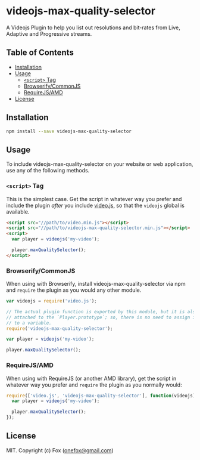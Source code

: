 # videojs-max-quality-selector

A Videojs Plugin to help you list out resolutions and bit-rates from Live, Adaptive and Progressive streams.

## Table of Contents

<!-- START doctoc generated TOC please keep comment here to allow auto update -->
<!-- DON'T EDIT THIS SECTION, INSTEAD RE-RUN doctoc TO UPDATE -->


- [Installation](#installation)
- [Usage](#usage)
  - [`<script>` Tag](#script-tag)
  - [Browserify/CommonJS](#browserifycommonjs)
  - [RequireJS/AMD](#requirejsamd)
- [License](#license)

<!-- END doctoc generated TOC please keep comment here to allow auto update -->
## Installation

```sh
npm install --save videojs-max-quality-selector
```

## Usage

To include videojs-max-quality-selector on your website or web application, use any of the following methods.

### `<script>` Tag

This is the simplest case. Get the script in whatever way you prefer and include the plugin _after_ you include [video.js][videojs], so that the `videojs` global is available.

```html
<script src="//path/to/video.min.js"></script>
<script src="//path/to/videojs-max-quality-selector.min.js"></script>
<script>
  var player = videojs('my-video');

  player.maxQualitySelector();
</script>
```

### Browserify/CommonJS

When using with Browserify, install videojs-max-quality-selector via npm and `require` the plugin as you would any other module.

```js
var videojs = require('video.js');

// The actual plugin function is exported by this module, but it is also
// attached to the `Player.prototype`; so, there is no need to assign it
// to a variable.
require('videojs-max-quality-selector');

var player = videojs('my-video');

player.maxQualitySelector();
```

### RequireJS/AMD

When using with RequireJS (or another AMD library), get the script in whatever way you prefer and `require` the plugin as you normally would:

```js
require(['video.js', 'videojs-max-quality-selector'], function(videojs) {
  var player = videojs('my-video');

  player.maxQualitySelector();
});
```

## License

MIT. Copyright (c) Fox (onefox@gmail.com)


[videojs]: http://videojs.com/
